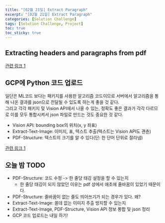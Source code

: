 ```yaml
---
title: "[02월 21일] Extract Paragraph"
excerpt: "[02월 21일] Extract Paragraph"
categories: [Solution Challenge]
tags: [Solution Challenge, Project]
toc: true
toc_sticky: true
---
```


## Extracting headers and paragraphs from pdf

[관련 링크 1](https://towardsdatascience.com/extracting-headers-and-paragraphs-from-pdf-using-pymupdf-676e8421c467)

## GCP에 Python 코드 업로드

일단은 ML코드 보다는 패키지를 사용한 알고리즘 코드이므로 서버에서 알고리즘을 통해 나온 결과를 json으로 전달될 수 있도록 하는게 좋을 것 같다. <br>
그리고 각각 패키지 및 Vision API에서 나올 수 있는, 정확도 좋은 결과가 각각 다르므로 이를 모두 통합시켜서 json 파일로 만드는 것도 중요한 것 같다. <br>

- Vision API: bounding box의 위치(x, y 좌표)
- Extract-Text-Image: 이미지, 표, 텍스트 추출(텍스트는 Vision API도 괜츈)
- PDF-Structure: 텍스트의 크기를 알 수 있다(단: 한 단어 단위로 잘라냄) <br>

[관련 링크 1](https://soundprovider.tistory.com/entry/GCP-Python%EC%97%90%EC%84%9C-GCP-Cloud-Storage-%EC%97%B0%EB%8F%99%ED%95%98%EA%B8%B0)

## 오늘 밤 TODO

- PDF-Structure: 코드 수정 -> 한 줄당 태깅 설정을 할 수 있는지
  - 한 줄당 태깅이 되지 않았던 이유는 pdf 상에서 애초에 줄바꿈이 있었기 때문이다.
- PDF-Structure: 줄바꿈이 없는 줄도 띄어쓰기가 되는 경우가 있다. 왜?
- Extract-Text-Image: 쓸데 없는 이미지 추출 방지할 수 있는지
- Extract-Text-Image, PDF-Structure, Vision API 정보 통합 및 json 정리
- GCP 코드 업로드는 내일 하기!
